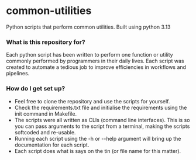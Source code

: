# common-utilities
Python scripts that perform common utilities.
Built using python 3.13

### What is this repository for? ###
Each python script has been written to perform one function or utility commonly performed by programmers in their daily lives.
Each script was created to automate a tedious job to improve efficiencies in workflows and pipelines.

### How do I get set up? ###
* Feel free to clone the repository and use the scripts for yourself.
* Check the requirements.txt file and initialise the requirements using the init command in Makefile.
* The scripts were all written as CLIs (command line interfaces).
This is so you can pass arguments to the script from a terminal, making the scripts softcoded and re-usable.
* Running each script using the -h or --help argument will bring up the documentation for each script.
* Each script does what is says on the tin (or file name for this matter).
